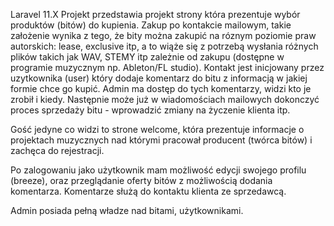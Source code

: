 Laravel 11.X 
Projekt przedstawia projekt strony która prezentuje wybór produktów (bitów) do kupienia. 
Zakup po kontakcie mailowym, takie założenie wynika z tego, że bity można zakupić na róznym poziomie praw autorskich: lease, exclusive itp, a to wiąże się z potrzebą wysłania różnych plików takich jak WAV, STEMY itp zależnie od zakupu (dostępne w programie muzycznym np. Ableton/FL studio). 
Kontakt jest inicjowany przez uzytkownika (user) który dodaje komentarz do bitu z informacją w jakiej formie chce go kupić. Admin ma dostęp do tych komentarzy, widzi kto je zrobił i kiedy. Następnie może już w wiadomościach mailowych dokonczyć proces sprzedaży bitu - wprowadzić zmiany na życzenie klienta itp. 

Gość jedyne co widzi to strone welcome, która prezentuje informacje o projektach muzycznych nad którymi pracował producent (twórca bitów) i zachęca do rejestracji.

Po zalogowaniu jako użytkownik mam możliwość edycji swojego profilu (breeze), oraz przeglądanie oferty bitów z możliwością dodania komentarza. Komentarze służą do kontaktu klienta ze sprzedawcą. 

Admin posiada pełną władze nad bitami, użytkownikami.
